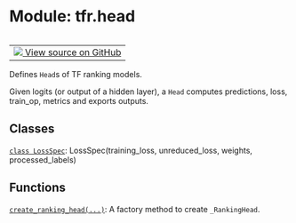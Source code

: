 <div itemscope itemtype="http://developers.google.com/ReferenceObject">
<meta itemprop="name" content="tfr.head" />
<meta itemprop="path" content="Stable" />
</div>

# Module: tfr.head

<table class="tfo-notebook-buttons tfo-api" align="left">

<td>
  <a target="_blank" href="https://github.com/tensorflow/ranking/tree/master/tensorflow_ranking/python/head.py">
    <img src="https://www.tensorflow.org/images/GitHub-Mark-32px.png" />
    View source on GitHub
  </a>
</td></table>

Defines `Head`s of TF ranking models.

<!-- Placeholder for "Used in" -->

Given logits (or output of a hidden layer), a `Head` computes predictions, loss,
train_op, metrics and exports outputs.

## Classes

[`class LossSpec`](../tfr/head/LossSpec.md): LossSpec(training_loss,
unreduced_loss, weights, processed_labels)

## Functions

[`create_ranking_head(...)`](../tfr/head/create_ranking_head.md): A factory
method to create `_RankingHead`.
